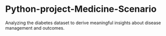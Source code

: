 # Python-project-Medicine-Scenario
Analyzing the diabetes dataset to derive meaningful insights about disease management and outcomes.
